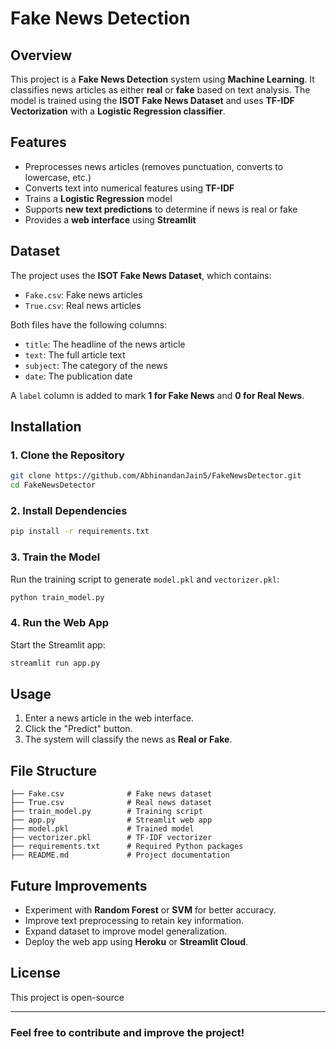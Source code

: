 # Fake News Detection

## Overview
This project is a **Fake News Detection** system using **Machine Learning**. It classifies news articles as either **real** or **fake** based on text analysis. The model is trained using the **ISOT Fake News Dataset** and uses **TF-IDF Vectorization** with a **Logistic Regression classifier**.

## Features
- Preprocesses news articles (removes punctuation, converts to lowercase, etc.)
- Converts text into numerical features using **TF-IDF**
- Trains a **Logistic Regression** model
- Supports **new text predictions** to determine if news is real or fake
- Provides a **web interface** using **Streamlit**

## Dataset
The project uses the **ISOT Fake News Dataset**, which contains:
- `Fake.csv`: Fake news articles
- `True.csv`: Real news articles

Both files have the following columns:
- `title`: The headline of the news article
- `text`: The full article text
- `subject`: The category of the news
- `date`: The publication date

A `label` column is added to mark **1 for Fake News** and **0 for Real News**.

## Installation
### 1. Clone the Repository
```bash
git clone https://github.com/AbhinandanJain5/FakeNewsDetector.git
cd FakeNewsDetector
```

### 2. Install Dependencies
```bash
pip install -r requirements.txt
```

### 3. Train the Model
Run the training script to generate `model.pkl` and `vectorizer.pkl`:
```bash
python train_model.py
```

### 4. Run the Web App
Start the Streamlit app:
```bash
streamlit run app.py
```

## Usage
1. Enter a news article in the web interface.
2. Click the "Predict" button.
3. The system will classify the news as **Real or Fake**.

## File Structure
```
├── Fake.csv              # Fake news dataset
├── True.csv              # Real news dataset
├── train_model.py        # Training script
├── app.py                # Streamlit web app
├── model.pkl             # Trained model
├── vectorizer.pkl        # TF-IDF vectorizer
├── requirements.txt      # Required Python packages
├── README.md             # Project documentation
```

## Future Improvements
- Experiment with **Random Forest** or **SVM** for better accuracy.
- Improve text preprocessing to retain key information.
- Expand dataset to improve model generalization.
- Deploy the web app using **Heroku** or **Streamlit Cloud**.

## License
This project is open-source 

---
### Feel free to contribute and improve the project!


